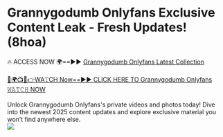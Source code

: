 # Grannygodumb Onlyfans Exclusive Content Leak - Fresh Updates! (8hoa)

🔥 ACCESS NOW 🌍==►► <a href="https://tinyurl.com/kvy9nzfs" rel="nofollow">Grannygodumb Onlyfans Latest Collection</a>
<br><br>
[🔴🌍📺📱👉WA𝚃CH Now==►► CLICK HERE TO Grannygodumb Onlyfans 𝚆𝙰𝚃𝙲𝙷 NOW](https://tinyurl.com/kvy9nzfs)
<br><br>
Unlock Grannygodumb Onlyfans's private videos and photos today! Dive into the newest 2025 content updates and explore exclusive material you won’t find anywhere else.
<br>
<a href="https://tinyurl.com/kvy9nzfs" rel="nofollow" data-target="animated-image.originalLink"><img src="https://camo.githubusercontent.com/8a4f000d20f83aca3bf7ec5f350d767afa0574a8a352519fd8cfa583a6f93a33/68747470733a2f2f692e696d6775722e636f6d2f644a486b345a712e676966" data-canonical-src="https://i.imgur.com/dJHk4Zq.gif" style="max-width: 100%; display: inline-block;" data-target="animated-image.originalImage"></a>
<br>
